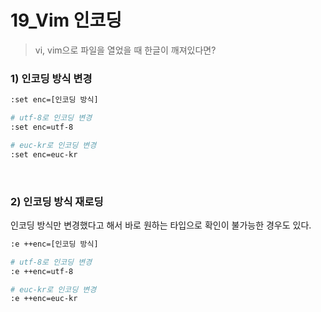 # 19_Vim 인코딩

> vi, vim으로 파일을 열었을 때 한글이 깨져있다면?

### 1) 인코딩 방식 변경

```bash
:set enc=[인코딩 방식]

# utf-8로 인코딩 변경
:set enc=utf-8

# euc-kr로 인코딩 변경
:set enc=euc-kr
```

<br>

### 2) 인코딩 방식 재로딩

인코딩 방식만 변경했다고 해서 바로 원하는 타입으로 확인이 불가능한 경우도 있다.

```bash
:e ++enc=[인코딩 방식]

# utf-8로 인코딩 변경
:e ++enc=utf-8

# euc-kr로 인코딩 변경
:e ++enc=euc-kr
```

